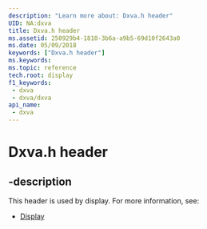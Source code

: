 ```yaml
---
description: "Learn more about: Dxva.h header"
UID: NA:dxva
title: Dxva.h header
ms.assetid: 250929b4-1810-3b6a-a9b5-69d10f2643a0
ms.date: 05/09/2018
keywords: ["Dxva.h header"]
ms.keywords: 
ms.topic: reference
tech.root: display
f1_keywords:
 - dxva
 - dxva/dxva
api_name:
 - dxva
---
```


# Dxva.h header


## -description

This header is used by display. For more information, see:

- [Display](../_display/index.md)


